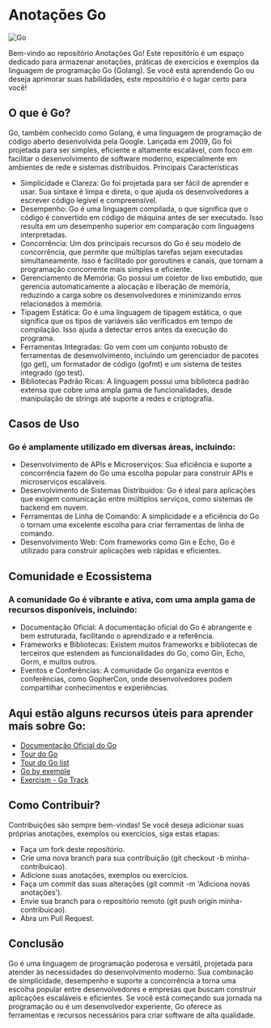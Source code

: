 
# Anotações Go
![Go](https://img.shields.io/badge/go-%2300ADD8.svg?style=for-the-badge&logo=go&logoColor=white) 

Bem-vindo ao repositório Anotações Go! Este repositório é um espaço dedicado para armazenar anotações,
práticas de exercícios e exemplos da linguagem de programação Go (Golang). Se você está aprendendo Go ou deseja aprimorar suas habilidades, este repositório é o lugar certo para você!

## O que é Go?

Go, também conhecido como Golang, é uma linguagem de programação de código aberto desenvolvida pela Google. Lançada em 2009, Go foi projetada para ser simples, eficiente e altamente escalável, com foco em facilitar o desenvolvimento de software moderno, especialmente em ambientes de rede e sistemas distribuídos.
Principais Características

- Simplicidade e Clareza: Go foi projetada para ser fácil de aprender e usar. Sua sintaxe é limpa e direta, o que ajuda os desenvolvedores a escrever código legível e compreensível.
- Desempenho: Go é uma linguagem compilada, o que significa que o código é convertido em código de máquina antes de ser executado. Isso resulta em um desempenho superior em comparação com linguagens interpretadas.
- Concorrência: Um dos principais recursos do Go é seu modelo de concorrência, que permite que múltiplas tarefas sejam executadas simultaneamente. Isso é facilitado por goroutines e canais, que tornam a programação concorrente mais simples e eficiente.
- Gerenciamento de Memória: Go possui um coletor de lixo embutido, que gerencia automaticamente a alocação e liberação de memória, reduzindo a carga sobre os desenvolvedores e minimizando erros relacionados à memória.
- Tipagem Estática: Go é uma linguagem de tipagem estática, o que significa que os tipos de variáveis são verificados em tempo de compilação. Isso ajuda a detectar erros antes da execução do programa.
- Ferramentas Integradas: Go vem com um conjunto robusto de ferramentas de desenvolvimento, incluindo um gerenciador de pacotes (go get), um formatador de código (gofmt) e um sistema de testes integrado (go test).
- Bibliotecas Padrão Ricas: A linguagem possui uma biblioteca padrão extensa que cobre uma ampla gama de funcionalidades, desde manipulação de strings até suporte a redes e criptografia.

## Casos de Uso

### Go é amplamente utilizado em diversas áreas, incluindo:

- Desenvolvimento de APIs e Microserviços: Sua eficiência e suporte a concorrência fazem do Go uma escolha popular para construir APIs e microserviços escaláveis.
- Desenvolvimento de Sistemas Distribuídos: Go é ideal para aplicações que exigem comunicação entre múltiplos serviços, como sistemas de backend em nuvem.
- Ferramentas de Linha de Comando: A simplicidade e a eficiência do Go o tornam uma excelente escolha para criar ferramentas de linha de comando.
- Desenvolvimento Web: Com frameworks como Gin e Echo, Go é utilizado para construir aplicações web rápidas e eficientes.

## Comunidade e Ecossistema

### A comunidade Go é vibrante e ativa, com uma ampla gama de recursos disponíveis, incluindo:

- Documentação Oficial: A documentação oficial do Go é abrangente e bem estruturada, facilitando o aprendizado e a referência.
- Frameworks e Bibliotecas: Existem muitos frameworks e bibliotecas de terceiros que estendem as funcionalidades do Go, como Gin, Echo, Gorm, e muitos outros.
- Eventos e Conferências: A comunidade Go organiza eventos e conferências, como GopherCon, onde desenvolvedores podem compartilhar conhecimentos e experiências.
  
## Aqui estão alguns recursos úteis para aprender mais sobre Go:

- [Documentação Oficial do Go](https://go.dev/doc/)
- [Tour do Go]([https://go.dev/tour/welcome/1](https://go-tour-br.appspot.com/tour/welcome/1))
- [Tour do Go list](https://go-tour-br.appspot.com/tour/list)
- [Go by exemple](https://gobyexample.com/)
- [Exercism - Go Track](https://exercism.org/tracks/go)

## Como Contribuir?

Contribuições são sempre bem-vindas! Se você deseja adicionar suas próprias anotações, exemplos ou exercícios, siga estas etapas:

- Faça um fork deste repositório.
- Crie uma nova branch para sua contribuição (git checkout -b minha-contribuicao).
- Adicione suas anotações, exemplos ou exercícios.
- Faça um commit das suas alterações (git commit -m 'Adiciona novas anotações').
- Envie sua branch para o repositório remoto (git push origin minha-contribuicao).
- Abra um Pull Request.

  
## Conclusão

Go é uma linguagem de programação poderosa e versátil, projetada para atender às necessidades do desenvolvimento moderno. Sua combinação de simplicidade, desempenho e suporte a concorrência a torna uma escolha popular entre desenvolvedores e empresas que buscam construir aplicações escaláveis e eficientes. Se você está começando sua jornada na programação ou é um desenvolvedor experiente, Go oferece as ferramentas e recursos necessários para criar software de alta qualidade.
